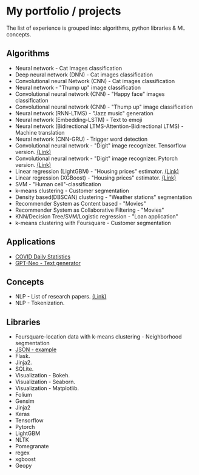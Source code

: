 # My portfolio / projects
The list of experience is grouped into: algorithms, python libraries & ML concepts. 

## Algorithms

* Neural network - Cat Images classification
* Deep neural network (DNN) - Cat images classification
* Convolutional neural Network (CNN) - Cat images classification
* Neural network - "Thump up" image classification
* Convolutional neural network (CNN)  - "Happy face" images classification
* Convolutional neural network (CNN) - "Thump up" image classification
* Neural network (RNN-LTMS) - "Jazz music" generation
* Neural network (Embedding-LSTM) - Text to emoji
* Neural network (Bidirectional LTMS-Attention-Bidirectional LTMS) - Machine translation
* Neural network (CNN-GRU) - Trigger word detection
* Convolutional neural network - "Digit" image recognizer. Tensorflow version. [(Link)](https://www.kaggle.com/tmkggl/tensorflow-cnn-hand-digit-recognizer)
* Convolutional neural network - "Digit" image recognizer. Pytorch version. [(Link)](https://www.kaggle.com/tmkggl/pytorch-cnn-digit-recognizer)
* Linear regression (LightGBM) - "Housing prices" estimator. [(Link)](https://www.kaggle.com/tmkggl/lightgbm-model-crossvalidation)
* Linear regression (XGBoost) - "Housing prices" estimator.  [(Link)](https://www.kaggle.com/tmkggl/real-estate-competition-with-xgboost)
* SVM - "Human cell"-classification
* k-means clustering - Customer segmentation
* Density based(DBSCAN) clustering - "Weather stations" segmentation
* Recommender System as Content based - "Movies"
* Recommender System as Collaborative Filtering - "Movies"
* KNN/Decision Tree/SVM/Logistic regression - "Loan application"
* k-means clustering with Foursquare - Customer segmentation

## Applications
* [COVID Daily Statistics](https://share.streamlit.io/tmgthb/covid/main/covid.py)
* [GPT-Neo - Text generator](https://share.streamlit.io/tmgthb/gptneo/main/gptneo.py)

## Concepts

* NLP - List of research papers. [(Link)](https://medium.com/@tmmtt/natural-language-processing-nlp-dc2c1d8d4110)
* NLP - Tokenization.

## Libraries

* Foursquare-location data with k-means clustering - Neighborhood segmentation 
* [JSON - example](https://github.com/tmgthb/portfolio/blob/main/json/json_example.py)
* Flask. 
* Jinja2.
* SQLite.
* Visualization - Bokeh. 
* Visualization - Seaborn.
* Visualization - Matplotlib. 
* Folium
* Gensim
* Jinja2
* Keras
* Tensorflow
* Pytorch
* LightGBM
* NLTK
* Pomegranate
* regex
* xgboost
* Geopy
